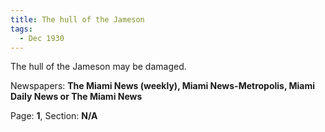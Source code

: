 ```yaml
---  
title: The hull of the Jameson  
tags:  
  - Dec 1930  
---  
```

  
The hull of the Jameson may be damaged.  
  
Newspapers: **The Miami News (weekly), Miami News-Metropolis, Miami Daily News or The Miami News**  
  
Page: **1**, Section: **N/A** 
